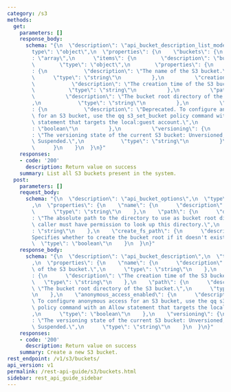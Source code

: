 ```yaml
---
category: /s3
methods:
  get:
    parameters: []
    response_body:
      schema: "{\n  \"description\": \"api_bucket_description_list_model\",\n  \"\
        type\": \"object\",\n  \"properties\": {\n    \"buckets\": {\n      \"type\"\
        : \"array\",\n      \"items\": {\n        \"description\": \"buckets\",\n\
        \        \"type\": \"object\",\n        \"properties\": {\n          \"name\"\
        : {\n            \"description\": \"The name of the S3 bucket.\",\n      \
        \      \"type\": \"string\"\n          },\n          \"creation_time\": {\n\
        \            \"description\": \"The creation time of the S3 bucket.\",\n \
        \           \"type\": \"string\"\n          },\n          \"path\": {\n  \
        \          \"description\": \"The bucket root directory of the S3 bucket.\"\
        ,\n            \"type\": \"string\"\n          },\n          \"anonymous_access_enabled\"\
        : {\n            \"description\": \"Deprecated. To configure anonymous access\
        \ for an S3 bucket, use the qq s3_set_bucket policy command with an Allow\
        \ statement that targets the local:guest account.\",\n            \"type\"\
        : \"boolean\"\n          },\n          \"versioning\": {\n            \"description\"\
        : \"The versioning state of the current S3 bucket: Unversioned, Enabled, or\
        \ Suspended.\",\n            \"type\": \"string\"\n          }\n        }\n\
        \      }\n    }\n  }\n}"
    responses:
    - code: '200'
      description: Return value on success
    summary: List all S3 buckets present in the system.
  post:
    parameters: []
    request_body:
      schema: "{\n  \"description\": \"api_bucket_options\",\n  \"type\": \"object\"\
        ,\n  \"properties\": {\n    \"name\": {\n      \"description\": \"name\",\n\
        \      \"type\": \"string\"\n    },\n    \"path\": {\n      \"description\"\
        : \"The absolute path to the directory to use as bucket root directory. The\
        \ caller must have permission to look up this directory.\",\n      \"type\"\
        : \"string\"\n    },\n    \"create_fs_path\": {\n      \"description\": \"\
        Specifies whether to create the bucket root if it doesn't exist.\",\n    \
        \  \"type\": \"boolean\"\n    }\n  }\n}"
    response_body:
      schema: "{\n  \"description\": \"api_bucket_description\",\n  \"type\": \"object\"\
        ,\n  \"properties\": {\n    \"name\": {\n      \"description\": \"The name\
        \ of the S3 bucket.\",\n      \"type\": \"string\"\n    },\n    \"creation_time\"\
        : {\n      \"description\": \"The creation time of the S3 bucket.\",\n   \
        \   \"type\": \"string\"\n    },\n    \"path\": {\n      \"description\":\
        \ \"The bucket root directory of the S3 bucket.\",\n      \"type\": \"string\"\
        \n    },\n    \"anonymous_access_enabled\": {\n      \"description\": \"Deprecated.\
        \ To configure anonymous access for an S3 bucket, use the qq s3_set_bucket\
        \ policy command with an Allow statement that targets the local:guest account.\"\
        ,\n      \"type\": \"boolean\"\n    },\n    \"versioning\": {\n      \"description\"\
        : \"The versioning state of the current S3 bucket: Unversioned, Enabled, or\
        \ Suspended.\",\n      \"type\": \"string\"\n    }\n  }\n}"
    responses:
    - code: '200'
      description: Return value on success
    summary: Create a new S3 bucket.
rest_endpoint: /v1/s3/buckets/
api_version: v1
permalink: /rest-api-guide/s3/buckets.html
sidebar: rest_api_guide_sidebar
---
```

